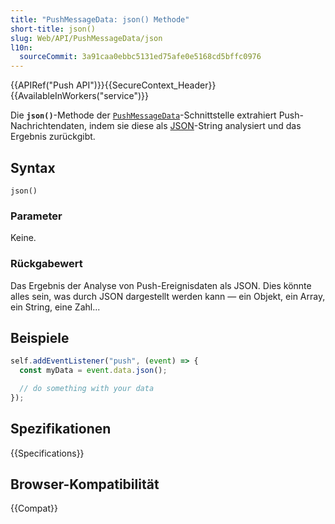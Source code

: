 ```yaml
---
title: "PushMessageData: json() Methode"
short-title: json()
slug: Web/API/PushMessageData/json
l10n:
  sourceCommit: 3a91caa0ebbc5131ed75afe0e5168cd5bffc0976
---
```


{{APIRef("Push API")}}{{SecureContext_Header}}{{AvailableInWorkers("service")}}

Die **`json()`**-Methode der [`PushMessageData`](/de/docs/Web/API/PushMessageData)-Schnittstelle extrahiert Push-Nachrichtendaten, indem sie diese als [JSON](/de/docs/Web/JavaScript/Reference/Global_Objects/JSON)-String analysiert und das Ergebnis zurückgibt.

## Syntax

```js-nolint
json()
```

### Parameter

Keine.

### Rückgabewert

Das Ergebnis der Analyse von Push-Ereignisdaten als JSON. Dies könnte alles sein, was durch JSON dargestellt werden kann — ein Objekt, ein Array, ein String, eine Zahl...

## Beispiele

```js
self.addEventListener("push", (event) => {
  const myData = event.data.json();

  // do something with your data
});
```

## Spezifikationen

{{Specifications}}

## Browser-Kompatibilität

{{Compat}}
